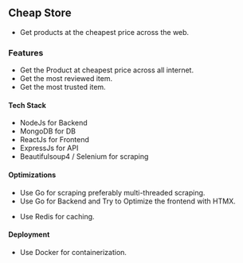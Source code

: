 ## Cheap Store

- Get products at the cheapest price across the web.

### Features

- Get the Product at cheapest price across all internet.
- Get the most reviewed item.
- Get the most trusted item.

#### Tech Stack

- NodeJs for Backend
- MongoDB for DB
- ReactJs for Frontend
- ExpressJs for API
- Beautifulsoup4 / Selenium for scraping

#### Optimizations

- Use Go for scraping preferably multi-threaded scraping.
- Use Go for Backend and Try to Optimize the frontend with HTMX.

* Use Redis for caching.

#### Deployment

- Use Docker for containerization.
